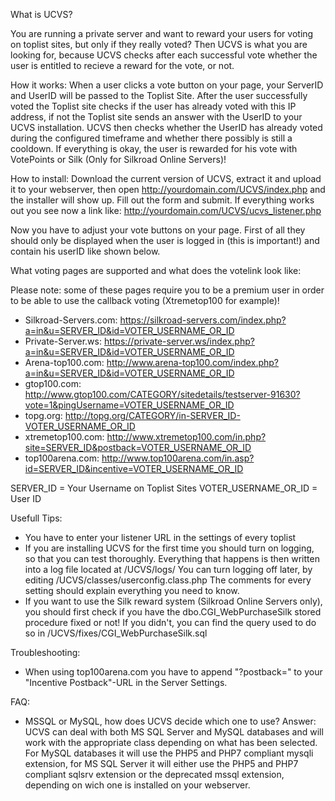 What is UCVS?
 
You are running a private server and want to reward your users for voting on toplist sites, but only if they really voted?
Then UCVS is what you are looking for, because UCVS checks after each successful vote whether the user is entitled to recieve a reward for the vote, or not.
 
How it works:
When a user clicks a vote button on your page, your ServerID and UserID will be passed to the Toplist Site.
After the user successfully voted the Toplist site checks if the user has already voted with this IP address, if not the Toplist site sends an answer with the UserID to your UCVS installation.
UCVS then checks whether the UserID has already voted during the configured timeframe and whether there possibly is still a cooldown. If everything is okay, the user is rewarded for his vote with VotePoints or Silk (Only for Silkroad Online Servers)!
 
 
How to install:
Download the current version of UCVS, extract it and upload it to your webserver, then open http://yourdomain.com/UCVS/index.php and the installer will show up.
Fill out the form and submit. If everything works out you see now a link like: http://yourdomain.com/UCVS/ucvs_listener.php
 
Now you have to adjust your vote buttons on your page. First of all they should only be displayed when the user is logged in (this is important!) and contain his userID like shown below.
 
 
What voting pages are supported and what does the votelink look like:
 
Please note: some of these pages require you to be a premium user in order to be able to use the callback voting (Xtremetop100 for example)!
 
 - Silkroad-Servers.com:   https://silkroad-servers.com/index.php?a=in&u=SERVER_ID&id=VOTER_USERNAME_OR_ID
 - Private-Server.ws:      https://private-server.ws/index.php?a=in&u=SERVER_ID&id=VOTER_USERNAME_OR_ID
 - Arena-top100.com:       http://www.arena-top100.com/index.php?a=in&u=SERVER_ID&id=VOTER_USERNAME_OR_ID
 - gtop100.com:            http://www.gtop100.com/CATEGORY/sitedetails/testserver-91630?vote=1&pingUsername=VOTER_USERNAME_OR_ID
 - topg.org:               http://topg.org/CATEGORY/in-SERVER_ID-VOTER_USERNAME_OR_ID
 - xtremetop100.com:       http://www.xtremetop100.com/in.php?site=SERVER_ID&postback=VOTER_USERNAME_OR_ID
 - top100arena.com:        http://www.top100arena.com/in.asp?id=SERVER_ID&incentive=VOTER_USERNAME_OR_ID
 
SERVER_ID = Your Username on Toplist Sites
VOTER_USERNAME_OR_ID = User ID
 
 
Usefull Tips:
 - You have to enter your listener URL in the settings of every toplist
 - If you are installing UCVS for the first time you should turn on logging, so that you can test thoroughly. Everything that happens is then written into a log file located at /UCVS/logs/
    You can turn logging off later, by editing /UCVS/classes/userconfig.class.php
    The comments for every setting should explain everything you need to know.
 - If you want to use the Silk reward system (Silkroad Online Servers only), you should first check if you have the dbo.CGI_WebPurchaseSilk stored procedure fixed or not!
    If you didn't, you can find the query used to do so in /UCVS/fixes/CGI_WebPurchaseSilk.sql


Troubleshooting:
 - When using top100arena.com you have to append "?postback=" to your "Incentive Postback"-URL in the Server Settings. 
 
 
FAQ:
 - MSSQL or MySQL, how does UCVS decide which one to use?
    Answer: UCVS can deal with both MS SQL Server and MySQL databases and will work with the appropriate class depending on what has been selected. For MySQL databases it will use the PHP5 and PHP7 compliant mysqli extension, for MS SQL Server it will either use the PHP5 and PHP7 compliant sqlsrv extension or the deprecated mssql extension, depending on wich one is installed on your webserver.
